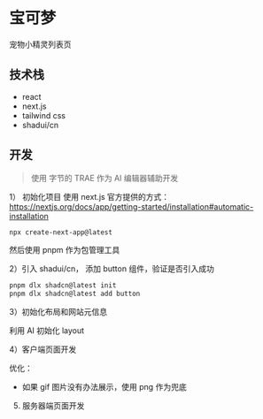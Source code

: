 # 宝可梦

宠物小精灵列表页

## 技术栈
- react
- next.js
- tailwind css
- shadui/cn

## 开发

> 使用 字节的 TRAE 作为 AI 编辑器辅助开发

1） 初始化项目
使用 next.js 官方提供的方式：https://nextjs.org/docs/app/getting-started/installation#automatic-installation
```bash
npx create-next-app@latest
```
然后使用 pnpm 作为包管理工具

2）引入 shadui/cn， 添加 button 组件，验证是否引入成功

```bash
pnpm dlx shadcn@latest init
pnpm dlx shadcn@latest add button
```

3）初始化布局和网站元信息

利用 AI 初始化 layout 

4）客户端页面开发

优化：
- 如果 gif 图片没有办法展示，使用 png 作为兜底

5) 服务器端页面开发